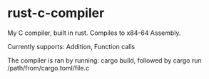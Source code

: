 # rust-c-compiler

My C compiler, built in rust. Compiles to x84-64 Assembly.

Currently supports: Addition, Function calls

The compiler is ran by running: cargo build, followed by cargo run /path/from/cargo.toml/file.c
